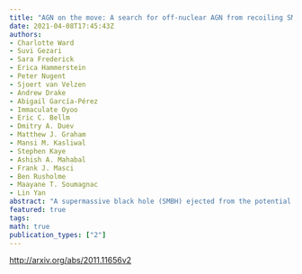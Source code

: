 ```yaml
---
title: "AGN on the move: A search for off-nuclear AGN from recoiling SMBHs and   ongoing galaxy mergers with the Zwicky Transient Facility"
date: 2021-04-08T17:45:43Z
authors:
- Charlotte Ward
- Suvi Gezari
- Sara Frederick
- Erica Hammerstein
- Peter Nugent
- Sjoert van Velzen
- Andrew Drake
- Abigail García-Pérez
- Immaculate Oyoo
- Eric C. Bellm
- Dmitry A. Duev
- Matthew J. Graham
- Mansi M. Kasliwal
- Stephen Kaye
- Ashish A. Mahabal
- Frank J. Masci
- Ben Rusholme
- Maayane T. Soumagnac
- Lin Yan
abstract: "A supermassive black hole (SMBH) ejected from the potential well of its host galaxy via gravitational wave recoil carries important information about the mass ratio and spin alignment of the pre-merger SMBH binary. Such a recoiling SMBH may be detectable as an active galactic nucleus (AGN) broad line region offset by up to 10,kpc from a disturbed host galaxy. We describe a novel methodology using forward modeling with texttt{The Tractor} to search for such offset AGN in a sample of 5493 optically variable AGN detected with the Zwicky Transient Facility (ZTF). We present the discovery of 9 AGN which may be spatially offset from their host galaxies and are candidates for recoiling SMBHs. Five of these offset AGN exhibit double-peaked broad Balmer lines which may arise from unobscured accretion disk emission and four show radio emission indicative of a relativistic jet. The fraction of double-peaked emitters in our spatially offset AGN sample is significantly larger than the 16% double-peaked emitter fraction observed for ZTF AGN overall. In our sample of variable AGN we also identified 52 merging galaxies, including a new spectroscopically confirmed dual AGN. Finally, we detected the dramatic rebrightening of SDSS1133, a previously discovered variable object and recoiling SMBH candidate, in ZTF. The flare was accompanied by the re-emergence of strong P-Cygni line features indicating that it may be an outbursting luminous blue variable star."
featured: true
tags:
math: true
publication_types: ["2"]
---
```

http://arxiv.org/abs/2011.11656v2
